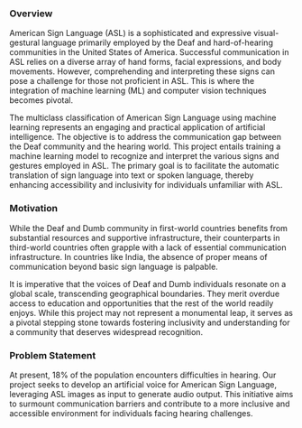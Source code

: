 ### Overview

American Sign Language (ASL) is a sophisticated and expressive visual-gestural language primarily employed by the Deaf and hard-of-hearing communities in the United States of America. Successful communication in ASL relies on a diverse array of hand forms, facial expressions, and body movements. However, comprehending and interpreting these signs can pose a challenge for those not proficient in ASL. This is where the integration of machine learning (ML) and computer vision techniques becomes pivotal.

The multiclass classification of American Sign Language using machine learning represents an engaging and practical application of artificial intelligence. The objective is to address the communication gap between the Deaf community and the hearing world. This project entails training a machine learning model to recognize and interpret the various signs and gestures employed in ASL. The primary goal is to facilitate the automatic translation of sign language into text or spoken language, thereby enhancing accessibility and inclusivity for individuals unfamiliar with ASL.

### Motivation
While the Deaf and Dumb community in first-world countries benefits from substantial resources and supportive infrastructure, their counterparts in third-world countries often grapple with a lack of essential communication infrastructure. In countries like India, the absence of proper means of communication beyond basic sign language is palpable.

It is imperative that the voices of Deaf and Dumb individuals resonate on a global scale, transcending geographical boundaries. They merit overdue access to education and opportunities that the rest of the world readily enjoys. While this project may not represent a monumental leap, it serves as a pivotal stepping stone towards fostering inclusivity and understanding for a community that deserves widespread recognition.
### Problem Statement

At present, 18% of the population encounters difficulties in hearing. Our project seeks to develop an artificial voice for American Sign Language, leveraging ASL images as input to generate audio output. This initiative aims to surmount communication barriers and contribute to a more inclusive and accessible environment for individuals facing hearing challenges.
